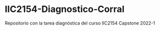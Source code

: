 # IIC2154-Diagnostico-Corral
Repositorio con la tarea diagnóstica del curso IIC2154 Capstone 2022-1
